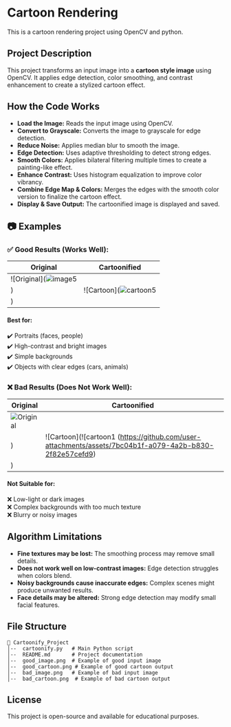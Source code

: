 # Cartoon Rendering
This is a cartoon rendering project using OpenCV and python.

## Project Description
This project transforms an input image into a **cartoon style image** using OpenCV. It applies edge detection, color smoothing, and contrast enhancement to create a stylized cartoon effect.

## How the Code Works
- **Load the Image:** Reads the input image using OpenCV.
- **Convert to Grayscale:** Converts the image to grayscale for edge detection.
- **Reduce Noise:** Applies median blur to smooth the image.
- **Edge Detection:** Uses adaptive thresholding to detect strong edges.
- **Smooth Colors:** Applies bilateral filtering multiple times to create a painting-like effect.
- **Enhance Contrast:** Uses histogram equalization to improve color vibrancy.
- **Combine Edge Map & Colors:** Merges the edges with the smooth color version to finalize the cartoon effect.
- **Display & Save Output:** The cartoonified image is displayed and saved.

## 📷 Examples
### ✅ **Good Results** (Works Well):
| Original | Cartoonified |
|----------|-------------|
| ![Original](![image5](https://github.com/user-attachments/assets/d275d5ff-7533-4650-b7b6-46440d15d00b)
) | ![Cartoon](![cartoon5](https://github.com/user-attachments/assets/f542ff8d-098a-40c2-9f03-f3fe9647ccbb)
) |
#### **Best for:**
✔️ Portraits (faces, people)  
✔️ High-contrast and bright images  
✔️ Simple backgrounds  
✔️ Objects with clear edges (cars, animals)  

### ❌ **Bad Results** (Does Not Work Well):
| Original | Cartoonified |
|----------|-------------|
| ![Original](<img width="1278" alt="image1" src="https://github.com/user-attachments/assets/bd79caa7-aaa4-41fe-8949-321f89cc2941" />)
) | ![Cartoon](![cartoon1 (https://github.com/user-attachments/assets/7bc04b1f-a079-4a2b-b830-2f82e57cefd9)
) |
#### **Not Suitable for:**
❌ Low-light or dark images  
❌ Complex backgrounds with too much texture  
❌ Blurry or noisy images  

## Algorithm Limitations
- **Fine textures may be lost:** The smoothing process may remove small details.
- **Does not work well on low-contrast images:** Edge detection struggles when colors blend.
- **Noisy backgrounds cause inaccurate edges:** Complex scenes might produce unwanted results.
- **Face details may be altered:** Strong edge detection may modify small facial features.

##  File Structure
```
📁 Cartoonify_Project
│--  cartoonify.py   # Main Python script
│--  README.md       # Project documentation
│--  good_image.png  # Example of good input image
│--  good_cartoon.png # Example of good cartoon output
│--  bad_image.png   # Example of bad input image
│--  bad_cartoon.png  # Example of bad cartoon output
```

##  License
This project is open-source and available for educational purposes.



